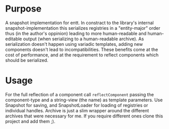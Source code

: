 # Purpose

A snapshot implementation for entt.
In constract to the library's internal snapshot-implementation this serializes registries in a "entity-major"
order thus (in the author's oppinion) leading to more human-readable and human-editable output (when serializing to a human-readable archive). As serialization doesn't happen using variadic templates, adding new components doesn't lead to incompatibilities.
These benefits come at the cost of performance, and at the requirement to reflect components which should be serialized.

# Usage

For the full reflection of a component call `reflectComponent` passing the component-type and a string-view (the name) as template parameters.
Use Snapshot for saving, and SnapshotLoader for loading of registries or individual handles. Archive is just a slim wrapper around
the different archives that were necessary for me. If you require different ones clone this project and add them ;).
